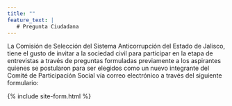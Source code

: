 ```yaml
---
title: ""
feature_text: |
   # Pregunta Ciudadana
---
```


<p></p><p></p>
La Comisión de Selección del Sistema Anticorrupción del Estado de Jalisco, tiene el gusto de invitar a la sociedad civil para participar en la etapa de entrevistas a través de preguntas formuladas previamente a los aspirantes quienes se postularon para ser elegidos como un nuevo integrante del Comité de Participación Social vía correo electrónico a través del siguiente formulario:
<br>

<p></p>
 {% include site-form.html %}
<p></p>


<p></p><p></p><p></p><p></p>
